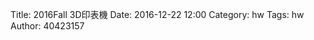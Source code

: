 Title: 2016Fall 3D印表機
Date: 2016-12-22 12:00
Category: hw
Tags: hw
Author: 40423157



<!-- PELICAN_END_SUMMARY -->

